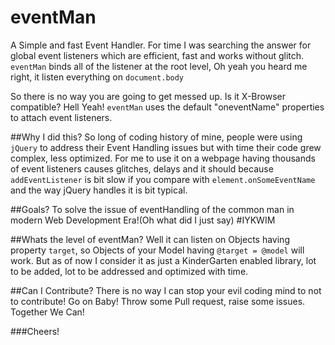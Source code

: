eventMan
========

A Simple and fast Event Handler.
For time I was searching the answer for global event listeners which are efficient, fast and works without glitch.
```eventMan``` binds all of the listener at the root level, Oh yeah you heard me right, it listen everything on ```document.body``` 

So there is no way you are going to get messed up. Is it X-Browser compatible? Hell Yeah!
```eventMan``` uses the default "oneventName" properties to attach event listeners.

##Why I did this?
So long of coding history of mine, people were using ```jQuery``` to address their Event Handling issues but with time their code grew complex, less optimized.
For me to use it on a webpage having thousands of event listeners causes glitches, delays and it should because ```addEventListener``` is bit slow if you compare with ```element.onSomeEventName``` and the way jQuery handles it is bit typical.

##Goals?
To solve the issue of eventHandling of the common man in modern Web Development Era!(Oh what did I just say) #IYKWIM

##Whats the level of eventMan?
Well it can listen on Objects having property ```target```, so Objects of your Model having ```@target = @model``` will work.
But as of now I consider it as just a KinderGarten enabled library, lot to be added, lot to be addressed and optimized with time.

##Can I Contribute?
There is no way I can stop your evil coding mind to not to contribute! Go on Baby! Throw some Pull request, raise some issues. Together We Can!

###Cheers!